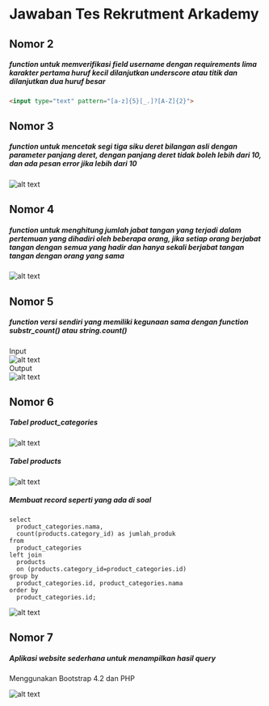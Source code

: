 # Jawaban Tes Rekrutment Arkademy

## Nomor 2
##### function untuk memverifikasi field username dengan requirements lima karakter pertama huruf kecil dilanjutkan underscore atau titik dan dilanjutkan dua huruf besar<br>
```html
<input type="text" pattern="[a-z]{5}[_.]?[A-Z]{2}">
```

## Nomor 3
##### function untuk mencetak segi tiga siku deret bilangan asli dengan parameter panjang deret, dengan panjang deret tidak boleh lebih dari 10, dan ada pesan error jika lebih dari 10
![alt text](https://i.imgur.com/m9YSXkr.png)<br>

## Nomor 4
##### function untuk menghitung jumlah jabat tangan yang terjadi dalam pertemuan yang dihadiri oleh beberapa orang, jika setiap orang berjabat tangan dengan semua yang hadir dan hanya sekali berjabat tangan tangan dengan orang yang sama
![alt text](https://i.imgur.com/FckKCgo.png)<br>

## Nomor 5
##### function versi sendiri yang memiliki kegunaan sama dengan function substr_count() atau string.count()
Input<br>
![alt text](https://i.imgur.com/jYaS01o.png)<br>
Output<br>
![alt text](https://i.imgur.com/58Uug0R.png)<br>

## Nomor 6
##### Tabel product_categories<br>
![alt text](https://i.imgur.com/v8G4sQD.png)<br>
##### Tabel products<br>
![alt text](https://i.imgur.com/o0xpjjf.png)<br>

##### Membuat record seperti yang ada di soal
```
select 
  product_categories.nama, 
  count(products.category_id) as jumlah_produk
from 
  product_categories 
left join 
  products 
  on (products.category_id=product_categories.id)
group by 
  product_categories.id, product_categories.nama
order by 
  product_categories.id;
```
![alt text](https://i.imgur.com/aY8kjhT.png)

## Nomor 7

##### Aplikasi website sederhana untuk menampilkan hasil query
Menggunakan Bootstrap 4.2 dan PHP<br>

![alt text](https://i.imgur.com/1pNID1j.png)
